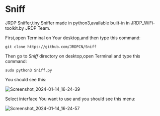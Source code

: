# Sniff
JRDP Sniffer,tiny Sniffer made in python3,available built-in in JRDP_WiFi-toolkit.by JRDP Team.

First,open Terminal on Your desktop,and then type this command:

    git clone https://github.com/JRDPCN/Sniff

Then go to *Sniff* directory on desktop,open Terminal and type this command:

    sudo python3 Sniff.py

You should see this:

![Screenshot_2024-01-14_16-24-39](https://github.com/JRDPCN/Sniff/assets/136267216/8dbb86d6-25e5-49be-86ca-32b0fb04c6ed)

Select interface You want to use and you should see this menu:

![Screenshot_2024-01-14_16-24-57](https://github.com/JRDPCN/Sniff/assets/136267216/eb168f1f-8d4c-4dcf-bc6c-073a7a643c11)
